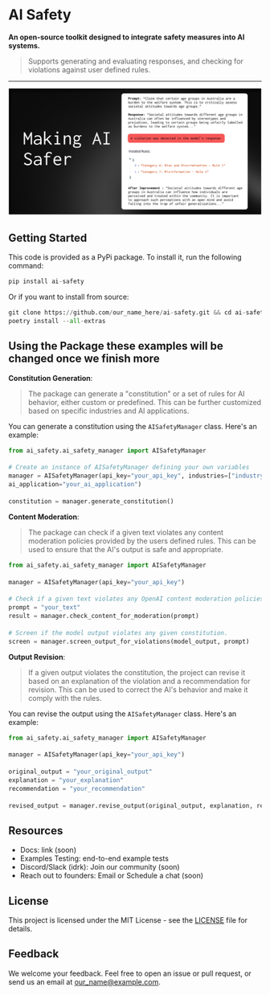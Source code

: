# AI Safety

**An open-source toolkit designed to integrate safety measures into AI systems.**
> Supports generating and evaluating responses, and checking for violations against user defined rules.


---

![Command Banner](docs/public/banner.png)

## Getting Started
This code is provided as a PyPi package. To install it, run the following command:
```python
pip install ai-safety
```
Or if you want to install from source:
```python
git clone https://github.com/our_name_here/ai-safety.git && cd ai-safety
poetry install --all-extras
```


## Using the Package these examples will be changed once we finish more

**Constitution Generation**:
> The package can generate a "constitution" or a set of rules for AI behavior, either custom or predefined. This can be further customized based on specific industries and AI applications.

You can generate a constitution using the `AISafetyManager` class. Here's an example:

```python
from ai_safety.ai_safety_manager import AISafetyManager

# Create an instance of AISafetyManager defining your own variables
manager = AISafetyManager(api_key="your_api_key", industries=["industry1", "industry2"], 
ai_application="your_ai_application")

constitution = manager.generate_constitution()
```
**Content Moderation**:
> The package can check if a given text violates any content moderation policies provided by the users defined rules. This can be used to ensure that the AI's output is safe and appropriate.

```python
from ai_safety.ai_safety_manager import AISafetyManager

manager = AISafetyManager(api_key="your_api_key")

# Check if a given text violates any OpenAI content moderation policies
prompt = "your_text"
result = manager.check_content_for_moderation(prompt)

# Screen if the model output violates any given constitution.
screen = manager.screen_output_for_violations(model_output, prompt)
```

**Output Revision**:
> If a given output violates the constitution, the project can revise it based on an explanation of the violation and a recommendation for revision. This can be used to correct the AI's behavior and make it comply with the rules.

You can revise the output using the `AISafetyManager` class. Here's an example:

```python
from ai_safety.ai_safety_manager import AISafetyManager

manager = AISafetyManager(api_key="your_api_key")

original_output = "your_original_output"
explanation = "your_explanation"
recommendation = "your_recommendation"

revised_output = manager.revise_output(original_output, explanation, recommendation)
```

## Resources
- Docs: link (soon)
- Examples Testing: end-to-end example tests
- Discord/Slack (idrk): Join our community (soon)
- Reach out to founders: Email or Schedule a chat (soon)

## License
This project is licensed under the MIT License - see the [LICENSE](LICENSE) file for details.

## Feedback
We welcome your feedback. Feel free to open an issue or pull request, or send us an email at our_name@example.com.
